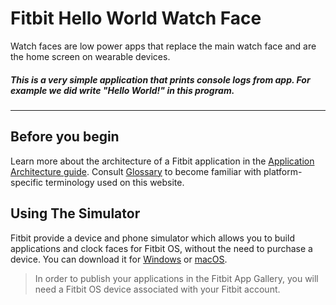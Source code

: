 # Fitbit Hello World Watch Face
Watch faces are low power apps that replace the main watch face and are the home screen on wearable devices.

##### This is a very simple application that prints console logs from app. For example we did write "Hello World!" in this program.
---
## Before you begin
Learn more about the architecture of a Fitbit application in the [Application Architecture guide](https://dev.fitbit.com/build/guides/application/). Consult [Glossary](https://dev.fitbit.com/build/guides/glossary/) to become familiar with platform-specific terminology used on this website.
## Using The Simulator
Fitbit provide a device and phone simulator which allows you to build applications and clock faces for Fitbit OS, without the need to purchase a device.
You can download it for [Windows](https://simulator-updates.fitbit.com/download/latest/win) or [macOS](https://simulator-updates.fitbit.com/download/latest/mac).
>In order to publish your applications in the Fitbit App Gallery, you will need a Fitbit OS device associated with your Fitbit account.
